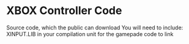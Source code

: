 # XBOX Controller Code
Source code, which the public can download
You will need to include:
XINPUT.LIB
in your compilation unit for the gamepade code to link
